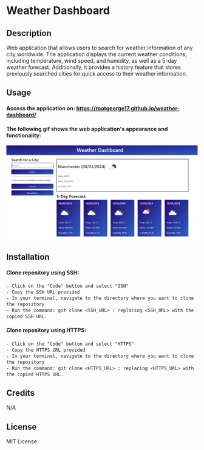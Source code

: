 # Weather Dashboard

## Description

Web application that allows users to search for weather information of any city worldwide. The application displays the current weather conditions, including temperature, wind speed, and humidity, as well as a 5-day weather forecast. Additionally, it provides a history feature that stores previously searched cities for quick access to their weather information.

## Usage

#### Access the application on: https://rootgeorge17.github.io/weather-dashboard/
#### The following gif shows the web application's appearance and functionality:

![](/assets/images/application.png)

## Installation

#### Clone repository using SSH:
    - Click on the "Code" button and select "SSH"
    - Copy the SSH URL provided
    - In your terminal, navigate to the directory where you want to clone the repository
    - Run the command: git clone <SSH_URL> : replacing <SSH_URL> with the copied SSH URL.

#### Clone repository using HTTPS:
    - Click on the "Code" button and select "HTTPS"
    - Copy the HTTPS URL provided
    - In your terminal, navigate to the directory where you want to clone the repository
    - Run the command: git clone <HTTPS_URL> : replacing <HTTPS_URL> with the copied HTTPS URL.

## Credits

N/A

## License

MIT License
